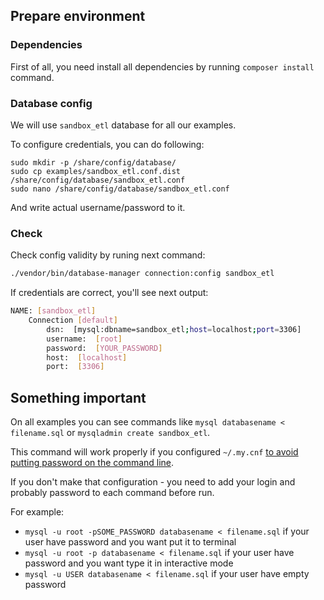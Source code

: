 
## Prepare environment

### Dependencies
First of all, you need install all dependencies by running `composer install` command.

### Database config
We will use `sandbox_etl` database for all our examples.

To configure credentials, you can do following:

```
sudo mkdir -p /share/config/database/
sudo cp examples/sandbox_etl.conf.dist /share/config/database/sandbox_etl.conf
sudo nano /share/config/database/sandbox_etl.conf
```

And write actual username/password to it.

### Check

Check config validity by runing next command:

```bash
./vendor/bin/database-manager connection:config sandbox_etl
```

If credentials are correct, you'll see next output:
```bash
NAME: [sandbox_etl]
    Connection [default]
        dsn:  [mysql:dbname=sandbox_etl;host=localhost;port=3306]
        username:  [root]
        password:  [YOUR_PASSWORD]
        host:  [localhost]
        port:  [3306]
```

## Something important

On all examples you can see commands like `mysql databasename < filename.sql` or `mysqladmin create sandbox_etl`.

This command will work properly if you configured `~/.my.cnf` [to avoid putting password on the command line](http://stackoverflow.com/questions/16299603/mysql-utilities-my-cnf-option-file).

If you don't make that configuration - you need to add your login and probably password to each command before run.

For example:

- `mysql -u root -pSOME_PASSWORD databasename < filename.sql` if your user have password and you want put it to terminal
- `mysql -u root -p databasename < filename.sql` if your user have password and you want type it in interactive mode
- `mysql -u USER databasename < filename.sql` if your user have empty password
